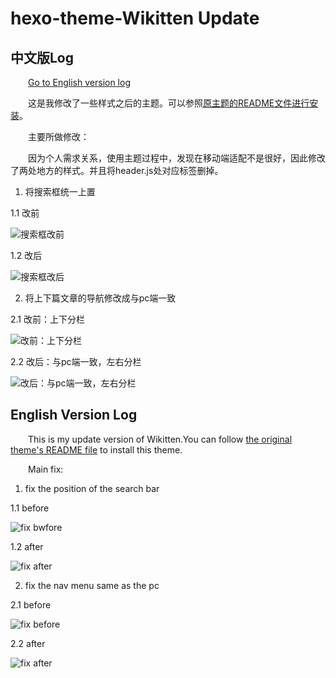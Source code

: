 # hexo-theme-Wikitten Update
## 中文版Log
&emsp;&emsp;[Go to English version log](#jump)

&emsp;&emsp;这是我修改了一些样式之后的主题。可以参照[原主题的README文件进行安装](./README_zh-CN.md)。

&emsp;&emsp;主要所做修改：

&emsp;&emsp;因为个人需求关系，使用主题过程中，发现在移动端适配不是很好，因此修改了两处地方的样式。并且将header.js处对应标签删掉。

1. 将搜索框统一上置<br/>

1.1 改前

![搜索框改前](http://owmwquuej.bkt.clouddn.com/%E5%B1%8F%E5%B9%95%E5%BF%AB%E7%85%A7%202017-09-27%2000.05.35.png)

1.2 改后

![搜索框改后](http://owmwquuej.bkt.clouddn.com/%E5%B1%8F%E5%B9%95%E5%BF%AB%E7%85%A7%202017-09-27%2000.11.36.png)

2. 将上下篇文章的导航修改成与pc端一致

2.1 改前：上下分栏

![改前：上下分栏](http://owmwquuej.bkt.clouddn.com/%E5%B1%8F%E5%B9%95%E5%BF%AB%E7%85%A7%202017-09-27%2000.05.51.png)

2.2 改后：与pc端一致，左右分栏

![改后：与pc端一致，左右分栏](http://owmwquuej.bkt.clouddn.com/%E5%B1%8F%E5%B9%95%E5%BF%AB%E7%85%A7%202017-09-27%2000.11.44.png)

## <span id="jump">English Version Log</span>
&emsp;&emsp;This is my update version of Wikitten.You can follow [the original theme's README file](./README_en.md) to install this theme.

&emsp;&emsp;Main fix:
1. fix the position of the search bar

  1.1 before

  ![fix bwfore](http://owmwquuej.bkt.clouddn.com/%E5%B1%8F%E5%B9%95%E5%BF%AB%E7%85%A7%202017-09-27%2000.05.35.png)

  1.2 after

  ![fix after](http://owmwquuej.bkt.clouddn.com/%E5%B1%8F%E5%B9%95%E5%BF%AB%E7%85%A7%202017-09-27%2000.11.36.png)

2. fix the nav menu same as the pc

  2.1 before 

  ![fix before](http://owmwquuej.bkt.clouddn.com/%E5%B1%8F%E5%B9%95%E5%BF%AB%E7%85%A7%202017-09-27%2000.05.51.png)

  2.2 after

  ![fix after](http://owmwquuej.bkt.clouddn.com/%E5%B1%8F%E5%B9%95%E5%BF%AB%E7%85%A7%202017-09-27%2000.11.44.png)
